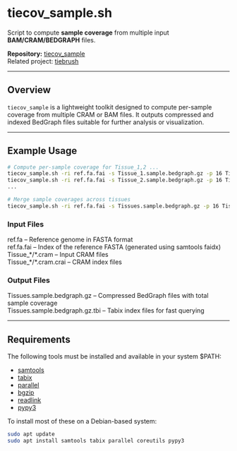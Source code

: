 # tiecov_sample.sh

Script to compute **sample coverage** from multiple input **BAM/CRAM/BEDGRAPH** files.

**Repository:** [tiecov_sample](https://github.com/dpuiu/tiecov_sample/)  
Related project: [tiebrush](https://github.com/alevar/tiebrush)

---

## Overview

`tiecov_sample` is a lightweight toolkit designed to compute per-sample coverage from multiple CRAM or BAM files. It outputs compressed and indexed BedGraph files suitable for further analysis or visualization.

---

## Example Usage

```bash
# Compute per-sample coverage for Tissue_1,2 ...
tiecov_sample.sh -ri ref.fa.fai -s Tissue_1.sample.bedgraph.gz -p 16 Tissue_1/*.cram
tiecov_sample.sh -ri ref.fa.fai -s Tissue_2.sample.bedgraph.gz -p 16 Tissue_2/*.cram
...

# Merge sample coverages across tissues
tiecov_sample.sh -ri ref.fa.fai -s Tissues.sample.bedgraph.gz -p 16 Tissue_*.sample.bedgraph.gz

```

### Input Files

ref.fa                 – Reference genome in FASTA format  
ref.fa.fai             – Index of the reference FASTA (generated using samtools faidx)  
Tissue_\*/\*.cram      – Input CRAM files  
Tissue_\*/\*.cram.crai – CRAM index files  

### Output Files

Tissues.sample.bedgraph.gz     – Compressed BedGraph files with total sample coverage  
Tissues.sample.bedgraph.gz.tbi – Tabix index files for fast querying  

---

## Requirements

The following tools must be installed and available in your system $PATH:  
* [samtools](https://github.com/samtools)  
* [tabix](https://github.com/samtools/tabix)   
* [parallel](https://gnu.org)  
* [bgzip](https://github.com/samtools/htslib)  
* [readlink](https://www.gnu.org/software/coreutils/)  
* [pypy3](https://pypy.org)  

To install most of these on a Debian-based system:

```bash
sudo apt update
sudo apt install samtools tabix parallel coreutils pypy3
```
